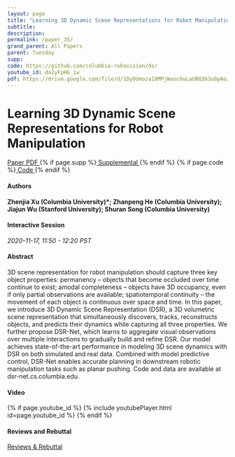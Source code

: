 ```yaml
---
layout: page
title: "Learning 3D Dynamic Scene Representations for Robot Manipulation"
subtitle: 
description:
permalink: /paper_35/
grand_parent: All Papers
parent: Tuesday
supp: 
code: https://github.com/columbia-robovision/dsr
youtube_id: da2yFpHG_iw
pdf: https://drive.google.com/file/d/1DyOUmoza18MPjWaocOuLaUBQ363u8pAo/view
---
```


# Learning 3D Dynamic Scene Representations for Robot Manipulation

<a href="https://drive.google.com/file/d/1DyOUmoza18MPjWaocOuLaUBQ363u8pAo/view" target="_blank" rel="noopener noreferrer" class="btn btn-blue"><i class="fa fa-file-text-o" aria-hidden="true"></i> Paper PDF </a> {% if page.supp %}<a href="" target="_blank" rel="noopener noreferrer" class="btn btn-green"><i class="fa fa-file-text-o" aria-hidden="true"></i> Supplemental </a>{% endif %} {% if page.code %}<a href="https://github.com/columbia-robovision/dsr" target="_blank" rel="noopener noreferrer" class="btn"><i class="fa fa-github" aria-hidden="true"></i> Code </a>{% endif %} 

#### Authors
**Zhenjia Xu (Columbia University)*; Zhanpeng He (Columbia University); Jiajun Wu (Stanford University); Shuran Song (Columbia University)**

#### Interactive Session
*2020-11-17, 11:50 - 12:20 PST* 

#### Abstract
3D scene representation for robot manipulation should capture three key object properties: permanency – objects that become occluded over time continue to exist; amodal completeness – objects have 3D occupancy, even if only partial observations are available; spatiotemporal continuity – the movement of each object is continuous over space and time. In this paper, we introduce 3D Dynamic Scene Representation (DSR), a 3D volumetric scene representation that simultaneously discovers, tracks, reconstructs objects, and predicts their dynamics while capturing all three properties. We further propose DSR-Net, which learns to aggregate visual observations over multiple interactions to gradually build and refine DSR. Our model achieves state-of-the-art performance in modeling 3D scene dynamics with DSR on both simulated and real data. Combined with model predictive control, DSR-Net enables accurate planning in downstream robotic manipulation tasks such as planar pushing. Code and data are available at dsr-net.cs.columbia.edu.

#### Video
{% if page.youtube_id %}
{% include youtubePlayer.html id=page.youtube_id %}
{% endif %}

#### Reviews and Rebuttal
<a href="https://drive.google.com/file/d/1YpY-cDmWF5PwogIL0lv3jmAfPqd8UPqb/view" target="_blank" rel="noopener noreferrer" class="btn btn-purple"><i class="fa fa-pencil-square-o" aria-hidden="true"></i> Reviews & Rebuttal </a>

